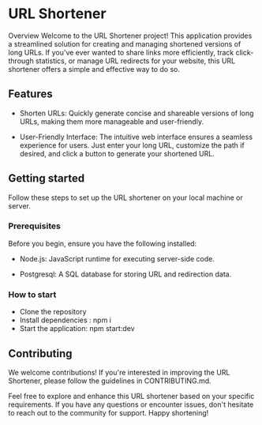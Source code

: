 # URL Shortener
Overview
Welcome to the URL Shortener project! This application provides a streamlined solution for creating and managing shortened versions of long URLs. If you've ever wanted to share links more efficiently, track click-through statistics, or manage URL redirects for your website, this URL shortener offers a simple and effective way to do so.

## Features
- Shorten URLs: Quickly generate concise and shareable versions of long URLs, making them more manageable and user-friendly.

- User-Friendly Interface: The intuitive web interface ensures a seamless experience for users. Just enter your long URL, customize the path if desired, and click a button to generate your shortened URL.

## Getting started
Follow these steps to set up the URL shortener on your local machine or server.

### Prerequisites
Before you begin, ensure you have the following installed:

- Node.js: JavaScript runtime for executing server-side code.

- Postgresql: A SQL database for storing URL and redirection data.

### How to start
- Clone the repository
- Install dependencies : npm i
- Start the application: npm start:dev

## Contributing
We welcome contributions! If you're interested in improving the URL Shortener, please follow the guidelines in CONTRIBUTING.md.


Feel free to explore and enhance this URL shortener based on your specific requirements. If you have any questions or encounter issues, don't hesitate to reach out to the community for support. Happy shortening!
